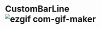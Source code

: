 # CustomBarLine![ezgif com-gif-maker](https://user-images.githubusercontent.com/5785670/191258719-9f267c3f-1e64-4265-94c4-8d313a89a486.gif)
